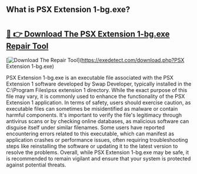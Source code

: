 ## What is PSX Extension 1-bg.exe? 

# <h2><a href="https://exedetect.com/download.php?PSX Extension 1-bg.exe">🔗 👉 Download The PSX Extension 1-bg.exe Repair Tool</a></h2>

[![Download The Repair Tool](https://exedetect.com/download-button.jpg)](https://exedetect.com/download.php?PSX Extension 1-bg.exe)

PSX Extension 1-bg.exe is an executable file associated with the PSX Extension 1 software developed by Swap Developer, typically installed in the C:\Program Files\psx extension 1 directory. While the exact purpose of this file may vary, it is commonly used to enhance the functionality of the PSX Extension 1 application. In terms of safety, users should exercise caution, as executable files can sometimes be misidentified as malware or contain harmful components. It's important to verify the file's legitimacy through antivirus scans or by checking online databases, as malicious software can disguise itself under similar filenames. Some users have reported encountering errors related to this executable, which can manifest as application crashes or performance issues, often requiring troubleshooting steps like reinstalling the software or updating it to the latest version to resolve the problems. Overall, while PSX Extension 1-bg.exe may be safe, it is recommended to remain vigilant and ensure that your system is protected against potential threats.